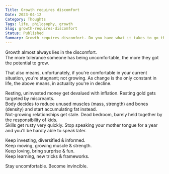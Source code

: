 ```yaml
---
Title: Growth requires discomfort
Date: 2023-04-12
Category: Thoughts
Tags: life, philosophy, growth
Slug: growth-requires-discomfort
Status: Published
Summary: Growth requires discomfort. Do you have what it takes to go through it?
---
```


Growth almost always lies in the discomfort.  
The more tolerance someone has being uncomfortable, the more they got the potential to grow.  

That also means, unfortunately, if you're comfortable in your current situation, you're stagnant; not growing. As change is the only constant in life, the above means, in actuality you're in decline.  

Resting, uninvested money get devalued with inflation. Resting gold gets targeted by miscreants.  
Body decides to reduce unused muscles (mass, strength) and bones (density) and start accumulating fat instead.  
Not-growing relationships get stale. Dead bedroom, barely held together by the responsibility of kids.  
Skills get rusty very quickly. Stop speaking your mother tongue for a year and you'll be hardly able to speak later.  
  
Keep investing, diversified & informed.  
Keep moving, growing muscle & strength.  
Keep loving, bring surprise & fun.  
Keep learning, new tricks & frameworks.  
  
Stay uncomfortable. Become invincible.  
